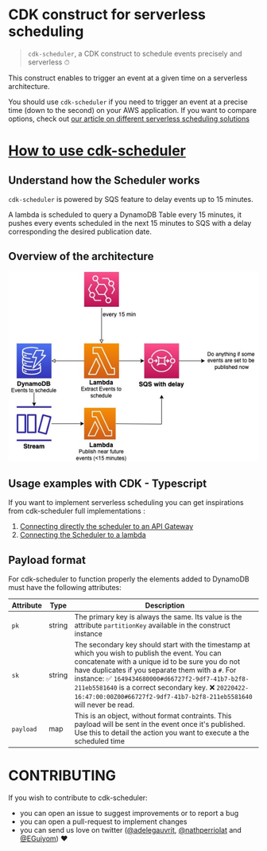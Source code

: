 # CDK construct for serverless scheduling

> `cdk-scheduler`, a CDK construct to schedule events precisely and serverless ⏱

This construct enables to trigger an event at a given time on a serverless architecture.

You should use `cdk-scheduler` if you need to trigger an event at a precise time (down to the second) on your AWS application. If you want to compare options, check out [our article on different serverless scheduling solutions](https://dev.to/kumo/a-serverless-solution-to-just-in-time-scheduling-3cn6)

# [How to use cdk-scheduler](./cdk-scheduler/README.md)

## Understand how the Scheduler works

`cdk-scheduler` is powered by SQS feature to delay events up to 15 minutes.

A lambda is scheduled to query a DynamoDB Table every 15 minutes, it pushes every events scheduled in the next 15 minutes to SQS with a delay corresponding the desired publication date.

## Overview of the architecture

![cdk-scheduler architecture diagram: dynamoDB with scheduled event linked to a lambda scheduled every 15 minutes publishes on an SQS with delay](./docs/images/Architecture%20Scheduler.jpg)

## Usage examples with CDK - Typescript

If you want to implement serverless scheduling you can get inspirations from cdk-scheduler full implementations :

1. [Connecting directly the scheduler to an API Gateway](./demo/apiGatewayIntegration/)
2. [Connecting the Scheduler to a lambda](./demo/lambdaIntegration/)

## Payload format

For cdk-scheduler to function properly the elements added to DynamoDB must have the following attributes:

| Attribute | Type   | Description                                                                                                                                                                                                                                                                                                                                                                                  |
| --------- | ------ | -------------------------------------------------------------------------------------------------------------------------------------------------------------------------------------------------------------------------------------------------------------------------------------------------------------------------------------------------------------------------------------------- |
| `pk`      | string | The primary key is always the same. Its value is the attribute `partitionKey` available in the construct instance                                                                                                                                                                                                                                                                            |
| `sk`      | string | The secondary key should start with the timestamp at which you wish to publish the event. You can concatenate with a unique id to be sure you do not have duplicates if you separate them with a `#`. For instance: ✅ `1649434680000#d66727f2-9df7-41b7-b2f8-211eb5581640` is a correct secondary key. ❌ `20220422-16:47:00:00Z00#66727f2-9df7-41b7-b2f8-211eb5581640` will never be read. |
| `payload` | map    | This is an object, without format contraints. This payload will be sent in the event once it's published. Use this to detail the action you want to execute a the scheduled time                                                                                                                                                                                                             |

# CONTRIBUTING

If you wish to contribute to cdk-scheduler:

- you can open an issue to suggest improvements or to report a bug
- you can open a pull-request to implement changes
- you can send us love on twitter ([@adelegauvrit](https://twitter.com/AdeleGauvrit), [@nathperriolat](https://twitter.com/nathperriolat) and [@EGuiyom](https://twitter.com/EGuiyom)) ❤️
